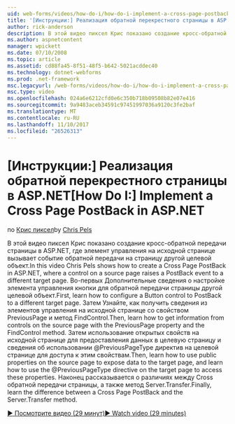 ```yaml
---
uid: web-forms/videos/how-do-i/how-do-i-implement-a-cross-page-postback-in-aspnet
title: '[Инструкции:] Реализация обратной перекрестного страницы в ASP.NET | Документы Microsoft'
author: rick-anderson
description: В этой видео пиксел Крис показано создание кросс-обратной передачи страницы в ASP.NET, где элемент управления на исходной странице вызывает событие обратной передачи для другой целевой объект...
ms.author: aspnetcontent
manager: wpickett
ms.date: 07/10/2008
ms.topic: article
ms.assetid: cd88fa45-8f51-48f5-b642-5021acddec40
ms.technology: dotnet-webforms
ms.prod: .net-framework
msc.legacyurl: /web-forms/videos/how-do-i/how-do-i-implement-a-cross-page-postback-in-aspnet
msc.type: video
ms.openlocfilehash: 024a6e6212cfd0e6c350b718b09508b82e07e416
ms.sourcegitcommit: 9a9483aceb34591c97451997036a9120c3fe2baf
ms.translationtype: MT
ms.contentlocale: ru-RU
ms.lasthandoff: 11/10/2017
ms.locfileid: "26526313"
---
```

<a name="how-do-i-implement-a-cross-page-postback-in-aspnet"></a><span data-ttu-id="28a9e-103">[Инструкции:] Реализация обратной перекрестного страницы в ASP.NET</span><span class="sxs-lookup"><span data-stu-id="28a9e-103">[How Do I:] Implement a Cross Page PostBack in ASP.NET</span></span>
====================
<span data-ttu-id="28a9e-104">по [Крис пиксел](https://twitter.com/chrispels)</span><span class="sxs-lookup"><span data-stu-id="28a9e-104">by [Chris Pels](https://twitter.com/chrispels)</span></span>

<span data-ttu-id="28a9e-105">В этой видео пиксел Крис показано создание кросс-обратной передачи страницы в ASP.NET, где элемент управления на исходной странице вызывает событие обратной передачи на страницу другой целевой объект.</span><span class="sxs-lookup"><span data-stu-id="28a9e-105">In this video Chris Pels shows how to create a Cross Page PostBack in ASP.NET, where a control on a source page raises a PostBack event to a different target page.</span></span> <span data-ttu-id="28a9e-106">Во-первых Дополнительные сведения о настройке элемента управления кнопки для обратной передачи страницы другой целевой объект.</span><span class="sxs-lookup"><span data-stu-id="28a9e-106">First, learn how to configure a Button control to PostBack to a different target page.</span></span> <span data-ttu-id="28a9e-107">Затем Узнайте, как получить сведения из элементов управления на исходной странице со свойством PreviousPage и метод FindControl.</span><span class="sxs-lookup"><span data-stu-id="28a9e-107">Then, learn how to get information from controls on the source page with the PreviousPage property and the FindControl method.</span></span> <span data-ttu-id="28a9e-108">Затем использование открытых свойств на исходной странице для предоставления данных в целевую страницу и сведения об использовании @PreviousPageType директив на целевой странице для доступа к этим свойствам.</span><span class="sxs-lookup"><span data-stu-id="28a9e-108">Then, learn how to use public properties on the source page to expose data to the target page, and learn how to use the @PreviousPageType directive on the target page to access these properties.</span></span> <span data-ttu-id="28a9e-109">Наконец рассказывается о различиях между Cross обратной передачи страницы, а также метод Server.Transfer.</span><span class="sxs-lookup"><span data-stu-id="28a9e-109">Finally, learn the difference between a Cross Page PostBack and the Server.Transfer method.</span></span>

[<span data-ttu-id="28a9e-110">&#9654; Посмотрите видео (29 минут)</span><span class="sxs-lookup"><span data-stu-id="28a9e-110">&#9654; Watch video (29 minutes)</span></span>](https://channel9.msdn.com/Blogs/ASP-NET-Site-Videos/how-do-i-implement-a-cross-page-postback-in-aspnet)
